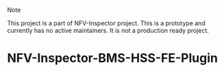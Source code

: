 > [!NOTE]  
> This project is a part of NFV-Inspector project. This is a prototype and currently has no active maintainers. It is not a production ready project.

# NFV-Inspector-BMS-HSS-FE-Plugin
